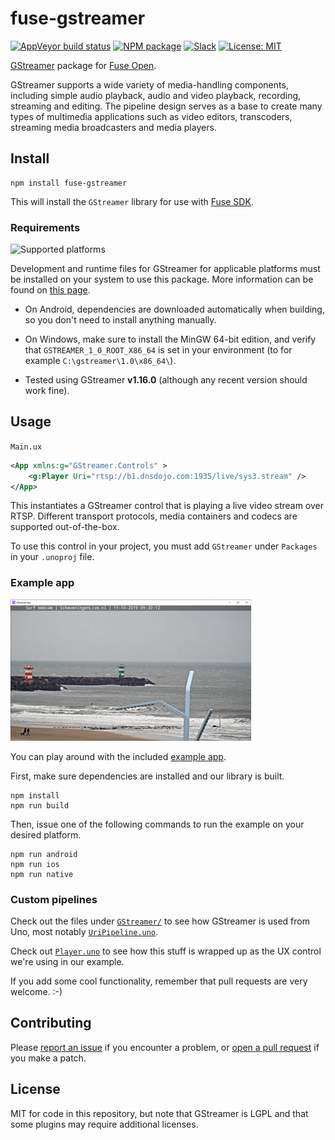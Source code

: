 # fuse-gstreamer

[![AppVeyor build status](https://img.shields.io/appveyor/ci/mortend/fuse-gstreamer/master.svg?logo=appveyor&logoColor=silver&style=flat-square)](https://ci.appveyor.com/project/mortend/fuse-gstreamer/branch/master)
[![NPM package](https://img.shields.io/npm/v/fuse-gstreamer.svg?style=flat-square)](https://www.npmjs.com/package/fuse-gstreamer)
[![Slack](https://img.shields.io/badge/chat-on%20slack-blue.svg?style=flat-square)](https://slackcommunity.fusetools.com/)
[![License: MIT](https://img.shields.io/github/license/mortend/fuse-gstreamer.svg?style=flat-square)](LICENSE)

[GStreamer] package for [Fuse Open].

GStreamer supports a wide variety of media-handling components, including simple audio playback, audio and video playback, recording, streaming and editing. The pipeline design serves as a base to create many types of multimedia applications such as video editors, transcoders, streaming media broadcasters and media players.

[GStreamer]: https://gstreamer.freedesktop.org/
[Fuse Open]: https://fuseopen.com/

## Install

```shell
npm install fuse-gstreamer
```

This will install the `GStreamer` library for use with [Fuse SDK](https://www.npmjs.com/package/fuse-sdk).

### Requirements

![Supported platforms](https://img.shields.io/badge/supported%20platforms-Android%20%7C%20iOS%20%7C%20macOS%20%7C%20Linux%20%7C%20Windows-blue?style=flat-square)

Development and runtime files for GStreamer for applicable platforms must be installed on your system to use this package. More information can be found on [this page](https://gstreamer.freedesktop.org/download/).

* On Android, dependencies are downloaded automatically when building, so you don't need to install anything manually.

* On Windows, make sure to install the MinGW 64-bit edition, and verify that `GSTREAMER_1_0_ROOT_X86_64` is set in your environment (to for example `C:\gstreamer\1.0\x86_64\`).

* Tested using GStreamer **v1.16.0** (although any recent version should work fine).

## Usage

`Main.ux`

```xml
<App xmlns:g="GStreamer.Controls" >
    <g:Player Uri="rtsp://b1.dnsdojo.com:1935/live/sys3.stream" />
</App>
```

This instantiates a GStreamer control that is playing a live video stream over RTSP. Different transport protocols, media containers and codecs are supported out-of-the-box.

To use this control in your project, you must add `GStreamer` under `Packages` in your `.unoproj` file.

### Example app

![Screenshot](example.png)

You can play around with the included [example app](https://github.com/mortend/fuse-gstreamer/tree/master/example).

First, make sure dependencies are installed and our library is built.

```shell
npm install
npm run build
```

Then, issue one of the following commands to run the example on your desired platform.

```shell
npm run android
npm run ios
npm run native
```

### Custom pipelines

Check out the files under [`GStreamer/`](GStreamer/) to see how GStreamer is used from Uno, most notably [`UriPipeline.uno`](GStreamer/UriPipeline.uno).

Check out [`Player.uno`](GStreamer.Controls/Player.uno) to see how this stuff is wrapped up as the UX control we're using in our example.

If you add some cool functionality, remember that pull requests are very welcome. :-)

## Contributing

Please [report an issue](https://github.com/mortend/fuse-gstreamer/issues) if you encounter a problem, or [open a pull request](https://github.com/mortend/fuse-gstreamer/pulls) if you make a patch.

## License

MIT for code in this repository, but note that GStreamer is LGPL and that some plugins may require additional licenses.
